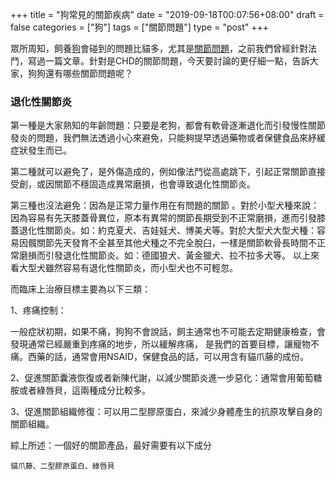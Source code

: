 +++
title = "狗常見的關節疾病"
date = "2019-09-18T00:07:56+08:00"
draft = false
categories = ["狗"]
tags = ["關節問題"]
type = "post"
+++

眾所周知，飼養[狗](https://xpets.arguskao.now.sh/categories/%E7%8B%97/)會碰到的問題比貓多，尤其是[關節問題](https://xpets.arguskao.now.sh/tags/%E9%97%9C%E7%AF%80%E7%96%BE%E7%97%85/)，之前我們曾經針對法鬥，寫過一篇文章。針對是CHD的關節問題，今天要討論的更仔細一點，告訴大家，狗狗還有哪些關節問題呢？

<h3>退化性關節炎</h3>
第一種是大家熟知的年齡問題：只要是老狗，都會有軟骨逐漸退化而引發慢性關節發炎的問題，我們無法透過小心來避免，只能夠提早透過藥物或者保健食品來紓緩症狀發生而已。

第二種就可以避免了，是外傷造成的，例如像法鬥從高處跳下，引起正常關節直接受創，或因關節不穩固造成異常磨損，也會導致退化性關節炎。

第三種也沒法避免：因為是正常力量作用在有問題的關節 。對於小型犬種來說：因為容易有先天膝蓋骨異位，原本有異常的關節長期受到不正常磨損，進而引發膝蓋退化性關節炎。如：約克夏犬、吉娃娃犬、博美犬等。對於大型犬大型犬種：容易因髖關節先天發育不全甚至其他犬種之不完全脫臼，一樣是關節軟骨長時間不正常磨損而引發退化性關節炎。如：德國狼犬、黃金獵犬、拉不拉多犬等。
以上來看大型犬雖然容易有退化性關節炎，而小型犬也不可輕忽。

 

而臨床上治療目標主要為以下三類：

1、疼痛控制：

一般症狀初期，如果不痛，狗狗不會說話，飼主通常也不可能去定期健康檢查，會發現通常已經嚴重到疼痛的地步，所以緩解疼痛，      是我們的首要目標，讓寵物不痛。西藥的話，通常會用NSAID，保健食品的話，可以用含有貓爪藤的成份。

2、促進關節囊液恢復或者新陳代謝，以減少關節炎進一步惡化：通常會用葡萄糖胺或者綠唇貝，這兩種成分比較多。

3、促進關節組織修復：可以用二型膠原蛋白，來減少身體產生的抗原攻擊自身的關節組織。

 
綜上所述：一個好的關節產品，最好需要有以下成分

```
貓爪藤、二型膠原蛋白、綠唇貝
```
